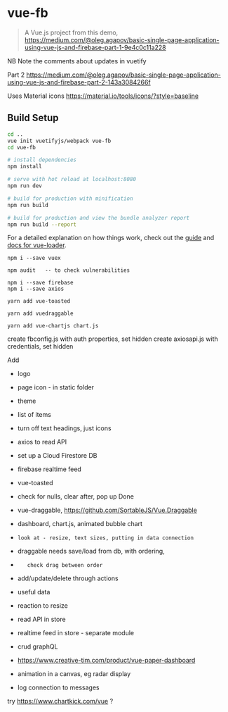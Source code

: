 # vue-fb

> A Vue.js project
from this demo, https://medium.com/@oleg.agapov/basic-single-page-application-using-vue-js-and-firebase-part-1-9e4c0c11a228

NB Note the comments about updates in vuetify

Part 2
https://medium.com/@oleg.agapov/basic-single-page-application-using-vue-js-and-firebase-part-2-143a3084266f

Uses Material icons
https://material.io/tools/icons/?style=baseline

## Build Setup

``` bash
cd ..
vue init vuetifyjs/webpack vue-fb
cd vue-fb

# install dependencies
npm install

# serve with hot reload at localhost:8080
npm run dev

# build for production with minification
npm run build

# build for production and view the bundle analyzer report
npm run build --report
```

For a detailed explanation on how things work, check out the [guide](http://vuejs-templates.github.io/webpack/) and [docs for vue-loader](http://vuejs.github.io/vue-loader).

```
npm i --save vuex

npm audit   -- to check vulnerabilities

npm i --save firebase
npm i --save axios

yarn add vue-toasted

yarn add vuedraggable

yarn add vue-chartjs chart.js

```
create fbconfig.js with auth properties, set hidden
create axiosapi.js with credentials, set hidden

Add
- logo
- page icon - in static folder
- theme
- list of items
- turn off text headings, just icons
- axios to read API
- set up a Cloud Firestore DB
- firebase realtime feed
- vue-toasted

- check for nulls, clear after, pop up Done
- vue-draggable, https://github.com/SortableJS/Vue.Draggable

- dashboard, chart.js, animated bubble chart
-     look at - resize, text sizes, putting in data connection

- draggable needs save/load from db, with ordering, 
-        check drag between order
- add/update/delete through actions
- useful data

- reaction to resize
- read API in store
- realtime feed in store - separate module
- crud graphQL
- https://www.creative-tim.com/product/vue-paper-dashboard

- animation in a canvas, eg radar display
- log connection to messages

try https://www.chartkick.com/vue ?